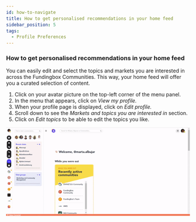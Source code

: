 ```yaml
---
id: how-to-navigate
title: How to get personalised recommendations in your home feed
sidebar_position: 5
tags:
  - Profile Preferences
---
```


<h3><strong>How to get personalised recommendations in your home feed</strong></h3>


<p>
You can easily edit and select the topics and markets you are interested in across the Fundingbox Communities. This way, your home feed will offer you a curated selection of content.
</p>
<ol>

<li>Click on your avatar picture on the top-left corner of the menu panel.

<li>In the menu that appears, click on <em>View my profile.</em>

<li>When your profile page is displayed, click on <em>Edit profile.</em>

<li>Scroll down to see the <em>Markets and topics you are interested in</em> section. 

<li>Click on <em>Edit topics</em> to be able to edit the topics you like. 
</li>
</ol>
<p>


![alttext](https://github.com/Cores-ts/fundingbox.spaces.faqs/blob/1084ce57e5d7d75a300346fe0e2b7fd4c08c6f62/assets/2.How-to-change-the-markets-and-topics-you-are-interested-in.gif)



